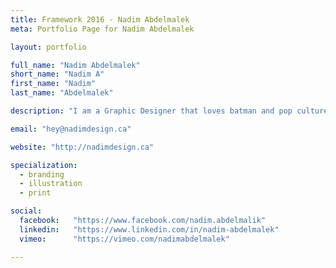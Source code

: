 ```yaml
---
title: Framework 2016 - Nadim Abdelmalek
meta: Portfolio Page for Nadim Abdelmalek

layout: portfolio

full_name: "Nadim Abdelmalek"
short_name: "Nadim A"
first_name: "Nadim"
last_name: "Abdelmalek"

description: "I am a Graphic Designer that loves batman and pop culture, I specialize in branding and illustration."

email: "hey@nadimdesign.ca"

website: "http://nadimdesign.ca"

specialization:
  - branding
  - illustration
  - print

social:
  facebook:   "https://www.facebook.com/nadim.abdelmalik"
  linkedin:   "https://www.linkedin.com/in/nadim-abdelmalek"
  vimeo:      "https://vimeo.com/nadimabdelmalek"

---
```

